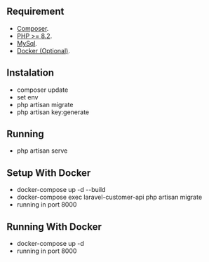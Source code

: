 ## Requirement

- [Composer](https://getcomposer.org/).
- [PHP >= 8.2](https://www.php.net/).
- [MySql](https://www.mysql.com/).
- [Docker (Optional)](https://www.docker.com/).

## Instalation
- composer update
- set env
- php artisan migrate
- php artisan key:generate

## Running
- php artisan serve

## Setup With Docker
- docker-compose up -d --build
- docker-compose exec laravel-customer-api php artisan migrate
- running in port 8000

## Running With Docker
- docker-compose up -d
- running in port 8000
